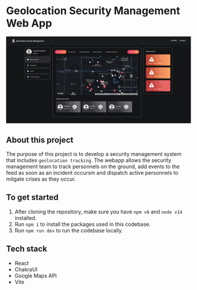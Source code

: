 # Geolocation Security Management Web App

![web_app](https://raw.githubusercontent.com/thatjosh/z-public-images/main/webapp_image.png)

## About this project
The purpose of this project is to develop a security management system that includes `geolocation tracking`. The webapp allows the security management team to track personnels on the ground, add events to the feed as soon as an incident occursm and dispatch active personnels to mitgate crises as they occur.


## To get started
1. After cloning the repository, make sure you have `npm v6` and `node v14` installed.
2. Run `npm i` to install the packages used in this codebase.
3. Run `npm run dev` to run the codebase locally.


## Tech stack
- React
- ChakraUI
- Google Maps API
- Vite
